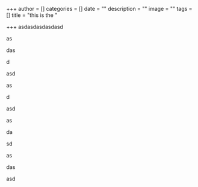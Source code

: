 +++
author = []
categories = []
date = ""
description = ""
image = ""
tags = []
title = "this is the "

+++
asdasdasdasdasd

as

das

d

asd

as

d

asd

as

da

sd

as

das

asd